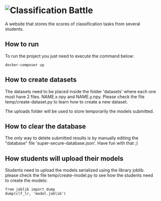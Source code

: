 ﻿# ![Classification Battle](https://github.com/anfibil/classification-battle/raw/master/src/img/logo.png)

A website that stores the scores of classification tasks from several students.

## How to run

To run the project you just need to execute the command below:
```
docker-composer up
```
## How to create datasets
The datasets need to be placed inside the folder 'datasets' where each one must have 2 files. NAME.x.npy and NAME.y.npy. Please check the file temp/create-dataset.py to learn how to create a new dataset.

The uploads folder will be used to store temporarily the models submitted.

## How to clear the database
The only way to delete submitted results is by manually editing the "database" file 'super-secure-database.json'. Have fun with that ;)

## How students will upload their models
Students need to upload the models serialized using the library joblib. please check the file temp/create-model.py to see how the students need to create the models:
```
from joblib import dump
dump(clf_lr, 'model.joblib')
```